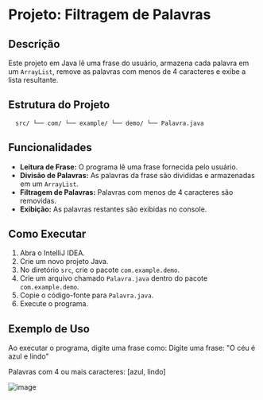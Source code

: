 # Projeto: Filtragem de Palavras

## Descrição
Este projeto em Java lê uma frase do usuário, armazena cada palavra em um `ArrayList`, remove as palavras com menos de 4 caracteres e exibe a lista resultante.

## Estrutura do Projeto
```
  src/ └── com/ └── example/ └── demo/ └── Palavra.java
```


## Funcionalidades
- **Leitura de Frase:** O programa lê uma frase fornecida pelo usuário.
- **Divisão de Palavras:** As palavras da frase são divididas e armazenadas em um `ArrayList`.
- **Filtragem de Palavras:** Palavras com menos de 4 caracteres são removidas.
- **Exibição:** As palavras restantes são exibidas no console.

## Como Executar
1. Abra o IntelliJ IDEA.
2. Crie um novo projeto Java.
3. No diretório `src`, crie o pacote `com.example.demo`.
4. Crie um arquivo chamado `Palavra.java` dentro do pacote `com.example.demo`.
5. Copie o código-fonte para `Palavra.java`.
6. Execute o programa.

## Exemplo de Uso
Ao executar o programa, digite uma frase como:
Digite uma frase: "O céu é azul e lindo"

Palavras com 4 ou mais caracteres: [azul, lindo]

![image](https://github.com/user-attachments/assets/bf12dedd-3613-48e3-a321-101f609bf0a2)


